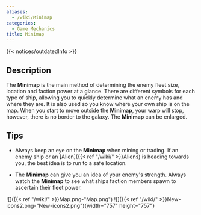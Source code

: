 ```yaml
---
aliases:
  - /wiki/Minimap
categories:
  - Game Mechanics
title: Minimap
---
```


{{< notices/outdatedInfo >}}

## Description

The **Minimap** is the main method of determining the enemy fleet size, location and faction power at a glance. There are different symbols for each type of ship, allowing you to quickly determine what an enemy has and where they are. It is also used so you know where your own ship is on the map. When you start to move outside the **Minimap**, your warp will stop, however, there is no border to the galaxy. The **Minimap** can be enlarged.

## Tips

- Always keep an eye on the **Minimap** when mining or trading. If an enemy ship or an [Alien]({{< ref "/wiki/" >}}Aliens) is heading towards you, the best idea is to run to a safe location.

<!-- -->

- The **Minimap** can give you an idea of your enemy's strength. Always watch the **Minimap** to see what ships faction members spawn to ascertain their fleet power.

![]({{< ref "/wiki/" >}}Map.png-"Map.png") ![]({{< ref "/wiki/" >}}New-icons2.png-"New-icons2.png"){width="757" height="757"}
